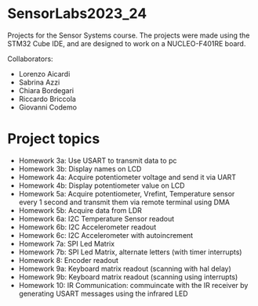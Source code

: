 # SensorLabs2023_24

Projects for the Sensor Systems course. The projects were made using the STM32 Cube IDE, and are designed to work on a NUCLEO-F401RE board.

Collaborators:
- Lorenzo Aicardi
- Sabrina Azzi
- Chiara Bordegari
- Riccardo Briccola
- Giovanni Codemo

# Project topics

<!--- Homework 1a: Turn on a LED by clapping your hands-->
<!---- Homework 1b: Have a LED blinking at 1 Hz frequency-->
<!---- Homework 2a: Play a song on a speaker by updating the autoreload register and the pulse of the speaker (with HAL_delay())-->
<!---- Homework 2b: Play a song (without HAL_delay())-->
- Homework 3a: Use USART to transmit data to pc
- Homework 3b: Display names on LCD
- Homework 4a: Acquire potentiometer voltage and send it via UART
- Homework 4b: Display potentiometer value on LCD
- Homework 5a: Acquire potentiometer, Vrefint, Temperature sensor every 1 second and transmit them via remote terminal using DMA
- Homework 5b: Acquire data from LDR 
- Homework 6a: I2C Temperature Sensor readout
- Homework 6b: I2C Accelerometer readout
- Homework 6c: I2C Accelerometer with autoincrement
- Homework 7a: SPI Led Matrix
- Homework 7b: SPI Led Matrix, alternate letters (with timer interrupts)
- Homework 8: Encoder readout
- Homework 9a: Keyboard matrix readout (scanning with hal delay)
- Homework 9b: Keyboard matrix readout (scanning using interrupts)
- Homework 10: IR Communication: commuincate with the IR receiver by generating USART messages using the infrared LED
